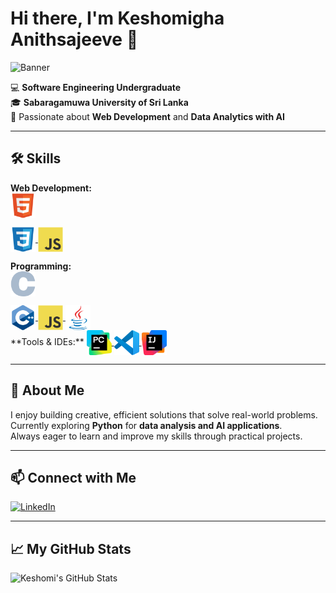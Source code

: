 # Hi there, I'm Keshomigha Anithsajeeve 👋

![Banner](https://user-images.githubusercontent.com/74038190/216651745-bf6f7f08-4821-4a5a-8f4d-28f3dc5a708b.gif)

💻 **Software Engineering Undergraduate**  
🎓 **Sabaragamuwa University of Sri Lanka**  
🚀 Passionate about **Web Development** and **Data Analytics with AI**  

---

## 🛠 Skills
**Web Development:**  
<a href="https://developer.mozilla.org/en-US/docs/Web/HTML" target="_blank">
  <img src="https://raw.githubusercontent.com/devicons/devicon/master/icons/html5/html5-original.svg" alt="HTML5" width="40" style="vertical-align:middle" />
</a>

<a href="https://developer.mozilla.org/en-US/docs/Web/CSS" target="_blank">
  <img src="https://raw.githubusercontent.com/devicons/devicon/master/icons/css3/css3-original.svg" alt="CSS3" width="40" style="vertical-align:middle" />
</a>

<a href="https://developer.mozilla.org/en-US/docs/Web/JavaScript" target="_blank">
  <img src="https://raw.githubusercontent.com/devicons/devicon/master/icons/javascript/javascript-original.svg" alt="JavaScript" width="40" style="vertical-align:middle" />
</a>
<br>

**Programming:**  
<a href="https://en.wikipedia.org/wiki/C_(programming_language)" target="_blank">
  <img src="https://raw.githubusercontent.com/devicons/devicon/master/icons/c/c-original.svg" alt="C" width="40" style="vertical-align:middle" />
</a>

<a href="https://en.wikipedia.org/wiki/C%2B%2B" target="_blank">
  <img src="https://raw.githubusercontent.com/devicons/devicon/master/icons/cplusplus/cplusplus-original.svg" alt="C++" width="40" style="vertical-align:middle" />
</a>

<a href="https://developer.mozilla.org/en-US/docs/Web/JavaScript" target="_blank">
  <img src="https://raw.githubusercontent.com/devicons/devicon/master/icons/javascript/javascript-original.svg" alt="JavaScript" width="40" style="vertical-align:middle" />
</a>

<a href="https://www.java.com/" target="_blank">
  <img src="https://raw.githubusercontent.com/devicons/devicon/master/icons/java/java-original.svg" alt="Java" width="40" style="vertical-align:middle" />
</a>
<br>
**Tools & IDEs:**   
<a href="https://www.jetbrains.com/pycharm/" target="_blank">
  <img src="https://raw.githubusercontent.com/devicons/devicon/master/icons/pycharm/pycharm-original.svg" alt="PyCharm" width="40" style="vertical-align:middle" />
</a>

<a href="https://code.visualstudio.com/" target="_blank">
  <img src="https://raw.githubusercontent.com/devicons/devicon/master/icons/vscode/vscode-original.svg" alt="VS Code" width="40" style="vertical-align:middle" />
</a>

<a href="https://www.jetbrains.com/idea/" target="_blank">
  <img src="https://raw.githubusercontent.com/devicons/devicon/master/icons/intellij/intellij-original.svg" alt="IntelliJ IDEA" width="40" style="vertical-align:middle" />
</a>


---

## 📌 About Me
I enjoy building creative, efficient solutions that solve real-world problems.  
Currently exploring **Python** for **data analysis and AI applications**.  
Always eager to learn and improve my skills through practical projects.  

---

## 📫 Connect with Me
[![LinkedIn](https://img.shields.io/badge/LinkedIn-blue?style=for-the-badge&logo=linkedin)](https://www.linkedin.com/in/keshomigha-anithsajeeve-aa0a8034b/)  

---

## 📈 My GitHub Stats
![Keshomi's GitHub Stats](https://github-readme-stats.vercel.app/api?username=YOUR_GITHUB_USERNAME&show_icons=true&theme=default)
